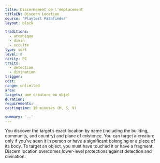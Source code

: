 ```yaml
---
title: Discernement de l'emplacement
titleEN: Discern Location
source: 'Playtest Pathfinder'
layout: block

traditions:
  - arcanique
  - divin
  - occulte
type: sort
level: 8
rarity: PC
traits:
  - detection
  - divination
trigger: 
cost: 
range: unlimited
area: 
targets: une créature ou objet
duration: 
requirements: 
castingtime: 10 minutes (M, S, V)

summary: '..'
---
```

You discover the target’s exact location by name (including the building, community, and country) and plane of existence. You can target a creature only if you’ve seen it in person or have a significant belonging or a piece of its body. To target an object, you must have touched it or have a fragment. Discern location overcomes lower-level protections against detection and divination.